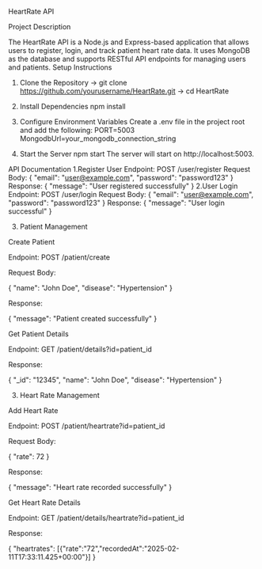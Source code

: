 HeartRate API

Project Description

The HeartRate API is a Node.js and Express-based application that allows users to register, login, and track patient heart rate data. It uses MongoDB as the database and supports RESTful API endpoints for managing users and patients.
Setup Instructions
1. Clone the Repository
    -> git clone
        https://github.com/yourusername/HeartRate.git
    -> cd HeartRate
   
3. Install Dependencies
      npm install
   
4. Configure Environment Variables
     Create a .env file in the project root and add the following:
     PORT=5003
     MongodbUrl=your_mongodb_connection_string
   
5. Start the Server
     npm start
     The server will start on http://localhost:5003.
   
API Documentation
  1.Register User
  Endpoint: POST /user/register
    Request Body:
   {
   "email": "user@example.com",
   "password": "password123"
   }
   Response:
  {
  "message": "User registered successfully"
  }
2.User Login
Endpoint: POST /user/login
  Request Body:
  {
  "email": "user@example.com",
  "password": "password123"
  }
  Response:
 {
  "message": "User login successful"
 }

3. Patient Management

Create Patient

Endpoint: POST /patient/create

  Request Body:

 {
  "name": "John Doe",
  "disease": "Hypertension"
 }

 Response:

 {
  "message": "Patient created successfully"
 }

Get Patient Details

Endpoint: GET /patient/details?id=patient_id

Response:

{
  "_id": "12345",
  "name": "John Doe",
  "disease": "Hypertension"
}

3. Heart Rate Management

Add Heart Rate

Endpoint: POST /patient/heartrate?id=patient_id

 Request Body:
  
 {
  "rate": 72
 }

 Response:

 {
  "message": "Heart rate recorded successfully"
 }

Get Heart Rate Details

Endpoint: GET /patient/details/heartrate?id=patient_id

 Response:

 {
  "heartrates": [{"rate":"72","recordedAt":"2025-02-11T17:33:11.425+00:00"}]
 }
